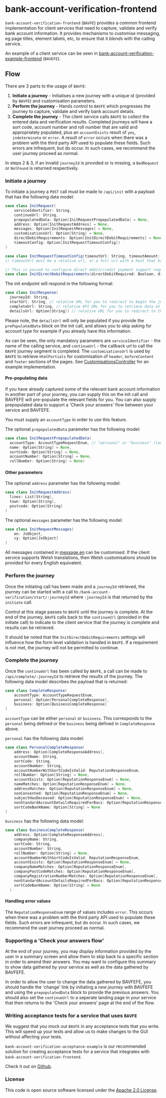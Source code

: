 # bank-account-verification-frontend

`bank-account-verification-frontend` (`BAVFE`) provides a common frontend implementation for client services that need to capture, validate and verify bank account information.
It provides mechanisms to customise messaging, eg page titles, element labels, etc, to ensure that it _blends_ with the calling service.

An example of a client service can be seen in [bank-account-verification-example-frontend](https://github.com/hmrc/bank-account-verification-example-frontend) (`BAVEFE`).

## Flow
There are 3 parts to the usage of `BAVFE`:
1. **Initiate a journey** - Initialises a new journey with a unique id (provided by `BAVFE`) and customisation parameters. 
1. **Perform the journey** - Hands control to `BAVFE` which progresses the journey to capture, validate and verify bank account details.
1. **Complete the journey** - The client service calls `BAVFE` to collect the entered data and verification results. Completed journeys will have a sort code, account number and roll number that are valid and appropriately populated, plus an `accountExists` result of `yes`, `indeterminate` or `error`. A result of `error` occurs when there was a problem with the third party API used to populate these fields. Such errors are infrequent, but do occur. In such cases, we recommend the user journey proceed as normal. 

In steps 2 & 3, if an invalid `journeyId` is provided or is missing, a `BadRequest` or `NotFound` is returned respectively.

### Initiate a journey
To initiate a journey a `POST` call must be made to `/api/init` with a payload that has the following data model:
```scala
case class InitRequest(
    serviceIdentifier: String, 
    continueUrl: String,
    prepopulatedData: Option[InitRequestPrepopulatedData] = None,
    address: Option[InitRequestAddress] = None,
    messages: Option[InitRequestMessages] = None, 
    customisationsUrl: Option[String] = None,
    directDebitRequirements: Option[InitDirectDebitRequirements] = None,
    timeoutConfig: Option[InitRequestTimeoutConfig])
)
```
```scala
case class InitRequestTimeoutConfig(timeoutUrl: String, timeoutAmount: Int, timeoutKeepAliveUrl: Option[String])
// timeoutUrl must be a relative url, or a full url with a host that has been allow-listed

// This is passed to configure direct debit/credit payment support requirements. The default, if not specified, is to require both debit and credit support.
case class InitDirectDebitRequirements(directDebitRequired: Boolean, directCreditRequired: Boolean)
```

The init endpoint will respond in the following format:
```scala
case class InitResponse(
  journeyId: String, 
  startUrl: String, // relative URL for you to redirect to begin the journey
  completeUrl: String, // relative API URL for you to retrieve data at the end of the journey
  detailsUrl: Option[String]) // relative URL for you to redirect to the account details page, skipping the account type question.
```

Please note, the `detailsUrl` will only be populated if you provide the `prePopulatedData` block on the init call, and allows you to skip asking for account type for example if you already have this information.

As can be seen, the only mandatory parameters are `serviceIdentifier` - the name of the calling service, and `continueUrl` - the callback url to call the `BAVFE` journey segment is completed. The `customisationsUrl` is used by `BAVFE` to retrieve `HtmlPartials` for customisation of `header`, `beforeContent` and `footer` sections of the pages. See [CustomisationsController](https://github.com/hmrc/bank-account-verification-example-frontend/blob/master/app/uk/gov/hmrc/bankaccountverificationexamplefrontend/bavf/CustomisationsController.scala) for an example implementation.

#### Pre-populating data
If you have already captured some of the relevant bank account information in another part of your journey, you can supply this on the init call and BAVFEFE will pre-populate the relevant fields for you. You can also supply prepopulated data to support a 'Check your answers' flow between your service and BAVFEFE.

You must supply an `accountType` in order to use this feature.

The optional `prepopulatedData` parameter has the following model:
```scala
case class InitRequestPrepopulatedData(
  accountType: AccountTypeRequestEnum, // "personal" or "business" (lower case)
  name: Option[String] = None,
  sortCode: Option[String] = None,
  accountNumber: Option[String] = None,
  rollNumber: Option[String] = None)
```

#### Other parameters

The optional `address` parameter has the following model:
```scala
case class InitRequestAddress(
  lines: List[String], 
  town: Option[String], 
  postcode: Option[String]
)
```

The optional `messages` parameter has the following model:
```scala
case class InitRequestMessages(
    en: JsObject, 
    cy: Option[JsObject]
)
```

All messages contained in [message.en](https://github.com/hmrc/bank-account-verification-frontend/blob/master/conf/messages.en) can be customised. If the client service supports Welsh translations, then Welsh customisations should be provided for every English equivalent.

### Perform the journey
Once the initiating call has been made and a `journeyId` retrieved, the journey can be started with a call to `/bank-account-verification/start/:journeyId` where `:journeyId` is that returned by the `initiate` call.

Control at this stage passes to `BAVFE` until the journey is complete. At the end of the journey, `BAVFE` calls back to the `continueUrl` (provided in the initiate call) to indicate to the client service that the journey is complete and results can be retrieved.

It should be noted that the `InitDirectDebitRequirements` settings will influence how the form level validation is handled in `BAVFE`. If a requirement is not met, the journey will not be permitted to continue. 

### Complete the journey
Once the `continueUrl` has been called by `BAVFE`, a call can be made to `/api/complete/:journeyId` to retrieve the results of the journey. The following data model describes the payload that is returned:

```scala
case class CompleteResponse(
    accountType: AccountTypeRequestEnum, 
    personal: Option[PersonalCompleteResponse],
    business: Option[BusinessCompleteResponse]
)
``` 

`accountType` can be either `personal` or `business`. This corresponds to the `personal` being defined or the `business` being defined in `CompleteResponse` above.

`personal` has the following data model:
```scala
case class PersonalCompleteResponse(
    address: Option[CompleteResponseAddress],
    accountName: String,
    sortCode: String,
    accountNumber: String,
    accountNumberWithSortCodeIsValid: ReputationResponseEnum,
    rollNumber: Option[String] = None,
    accountExists: Option[ReputationResponseEnum] = None,
    nameMatches: Option[ReputationResponseEnum] = None,
    addressMatches: Option[ReputationResponseEnum] = None,
    nonConsented: Option[ReputationResponseEnum] = None,
    subjectHasDeceased: Option[ReputationResponseEnum] = None,
    nonStandardAccountDetailsRequiredForBacs: Option[ReputationResponseEnum] = None,
    sortCodeBankName: Option[String] = None
)
```
`business` has the following data model:
```scala
case class BusinessCompleteResponse(
    address: Option[CompleteResponseAddress],
    companyName: String,
    sortCode: String,
    accountNumber: String,
    rollNumber: Option[String] = None,
    accountNumberWithSortCodeIsValid: ReputationResponseEnum,
    accountExists: Option[ReputationResponseEnum] = None,
    companyNameMatches: Option[ReputationResponseEnum],
    companyPostCodeMatches: Option[ReputationResponseEnum],
    companyRegistrationNumberMatches: Option[ReputationResponseEnum],
    nonStandardAccountDetailsRequiredForBacs: Option[ReputationResponseEnum] = None,
    sortCodeBankName: Option[String] = None
  )
```
#### Handling error values
The `ReputationResponseEnum` range of values includes `error`. This occurs when there was a problem with the third party API used to populate these fields. Such errors are infrequent, but do occur. In such cases, we recommend the user journey proceed as normal. 

### Supporting a 'Check your answers flow'
At the end of your journey, you may display information provided by the user in a summary screen and allow them to skip back to a specific section in order to amend their answers. You may want to configure this summary to show data gathered by your service as well as the data gathered by BAVFEFE.

In order to allow the user to change the data gathered by BAVFEFE, you should handle the 'change' link by initiating a *new journey* with BAVFEFE and using the `prepopulatedData` block to provide the previous answers. You should also set the `continueUrl` to a seperate landing page in your service that then returns to the 'Check your answers' page at the end of the flow.

### Writing acceptance tests for a service that uses `BAVFE` 

We suggest that you mock out `BAVFE` in any acceptance tests that you write.  This will speed up your tests and allow us to make changes to the GUI without affecting your tests.
 
`bank-account-verification-acceptance-example` is our recommended solution for creating acceptance tests for a service that integrates with `bank-account-verification-frontend`.  

Check it out on [Github](https://github.com/hmrc/bank-account-verification-acceptance-example).

### License

This code is open source software licensed under the [Apache 2.0 License]("http://www.apache.org/licenses/LICENSE-2.0.html").
